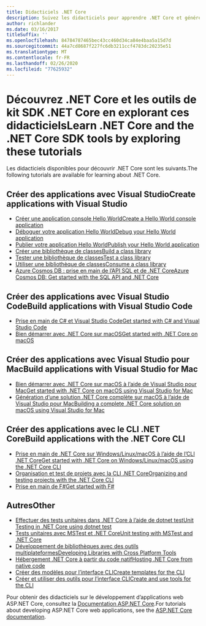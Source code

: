 ```yaml
---
title: Didacticiels .NET Core
description: Suivez les didacticiels pour apprendre .NET Core et générer des applications et des bibliothèques sur Mac, Linux et Windows.
author: richlander
ms.date: 03/16/2017
titleSuffix: ''
ms.openlocfilehash: 84784787465bec43cc460d34ca84e4baa5a15d7d
ms.sourcegitcommit: 44a7cd8687f227fc6db3211ccf4783dc20235e51
ms.translationtype: MT
ms.contentlocale: fr-FR
ms.lasthandoff: 02/26/2020
ms.locfileid: "77625932"
---
```

# <a name="learn-net-core-and-the-net-core-sdk-tools-by-exploring-these-tutorials"></a><span data-ttu-id="1a7a2-103">Découvrez .NET Core et les outils de kit SDK .NET Core en explorant ces didacticiels</span><span class="sxs-lookup"><span data-stu-id="1a7a2-103">Learn .NET Core and the .NET Core SDK tools by exploring these tutorials</span></span>

<span data-ttu-id="1a7a2-104">Les didacticiels disponibles pour découvrir .NET Core sont les suivants.</span><span class="sxs-lookup"><span data-stu-id="1a7a2-104">The following tutorials are available for learning about .NET Core.</span></span>

## <a name="create-applications-with-visual-studio"></a><span data-ttu-id="1a7a2-105">Créer des applications avec Visual Studio</span><span class="sxs-lookup"><span data-stu-id="1a7a2-105">Create applications with Visual Studio</span></span>

- [<span data-ttu-id="1a7a2-106">Créer une application console Hello World</span><span class="sxs-lookup"><span data-stu-id="1a7a2-106">Create a Hello World console application</span></span>](with-visual-studio.md)
- [<span data-ttu-id="1a7a2-107">Déboguer votre application Hello World</span><span class="sxs-lookup"><span data-stu-id="1a7a2-107">Debug your Hello World application</span></span>](debugging-with-visual-studio.md)
- [<span data-ttu-id="1a7a2-108">Publier votre application Hello World</span><span class="sxs-lookup"><span data-stu-id="1a7a2-108">Publish your Hello World application</span></span>](publishing-with-visual-studio.md)
- [<span data-ttu-id="1a7a2-109">Créer une bibliothèque de classes</span><span class="sxs-lookup"><span data-stu-id="1a7a2-109">Build a class library</span></span>](library-with-visual-studio.md)
- [<span data-ttu-id="1a7a2-110">Tester une bibliothèque de classes</span><span class="sxs-lookup"><span data-stu-id="1a7a2-110">Test a class library</span></span>](testing-library-with-visual-studio.md)
- [<span data-ttu-id="1a7a2-111">Utiliser une bibliothèque de classes</span><span class="sxs-lookup"><span data-stu-id="1a7a2-111">Consume a class library</span></span>](consuming-library-with-visual-studio.md)
- [<span data-ttu-id="1a7a2-112">Azure Cosmos DB : prise en main de l’API SQL et de .NET Core</span><span class="sxs-lookup"><span data-stu-id="1a7a2-112">Azure Cosmos DB: Get started with the SQL API and .NET Core</span></span>](/azure/cosmos-db/sql-api-dotnetcore-get-started)

## <a name="build-applications-with-visual-studio-code"></a><span data-ttu-id="1a7a2-113">Créer des applications avec Visual Studio Code</span><span class="sxs-lookup"><span data-stu-id="1a7a2-113">Build applications with Visual Studio Code</span></span>

- [<span data-ttu-id="1a7a2-114">Prise en main de C# et Visual Studio Code</span><span class="sxs-lookup"><span data-stu-id="1a7a2-114">Get started with C# and Visual Studio Code</span></span>](with-visual-studio-code.md)
- [<span data-ttu-id="1a7a2-115">Bien démarrer avec .NET Core sur macOS</span><span class="sxs-lookup"><span data-stu-id="1a7a2-115">Get started with .NET Core on macOS</span></span>](using-on-macos.md)

## <a name="build-applications-with-visual-studio-for-mac"></a><span data-ttu-id="1a7a2-116">Créer des applications avec Visual Studio pour Mac</span><span class="sxs-lookup"><span data-stu-id="1a7a2-116">Build applications with Visual Studio for Mac</span></span>

- [<span data-ttu-id="1a7a2-117">Bien démarrer avec .NET Core sur macOS à l’aide de Visual Studio pour Mac</span><span class="sxs-lookup"><span data-stu-id="1a7a2-117">Get started with .NET Core on macOS using Visual Studio for Mac</span></span>](using-on-mac-vs.md)
- [<span data-ttu-id="1a7a2-118">Génération d’une solution .NET Core complète sur macOS à l’aide de Visual Studio pour Mac</span><span class="sxs-lookup"><span data-stu-id="1a7a2-118">Building a complete .NET Core solution on macOS using Visual Studio for Mac</span></span>](using-on-mac-vs-full-solution.md)

## <a name="build-applications-with-the-net-core-cli"></a><span data-ttu-id="1a7a2-119">Créer des applications avec le CLI .NET Core</span><span class="sxs-lookup"><span data-stu-id="1a7a2-119">Build applications with the .NET Core CLI</span></span>

- [<span data-ttu-id="1a7a2-120">Prise en main de .NET Core sur Windows/Linux/macOS à l’aide de l’CLI .NET Core</span><span class="sxs-lookup"><span data-stu-id="1a7a2-120">Get started with .NET Core on Windows/Linux/macOS using the .NET Core CLI</span></span>](cli-create-console-app.md)
- [<span data-ttu-id="1a7a2-121">Organisation et test de projets avec la CLI .NET Core</span><span class="sxs-lookup"><span data-stu-id="1a7a2-121">Organizing and testing projects with the .NET Core CLI</span></span>](testing-with-cli.md)
- [<span data-ttu-id="1a7a2-122">Prise en main de F#</span><span class="sxs-lookup"><span data-stu-id="1a7a2-122">Get started with F#</span></span>](../../fsharp/get-started/get-started-command-line.md)

## <a name="other"></a><span data-ttu-id="1a7a2-123">Autres</span><span class="sxs-lookup"><span data-stu-id="1a7a2-123">Other</span></span>

- [<span data-ttu-id="1a7a2-124">Effectuer des tests unitaires dans .NET Core à l’aide de dotnet test</span><span class="sxs-lookup"><span data-stu-id="1a7a2-124">Unit Testing in .NET Core using dotnet test</span></span>](../testing/unit-testing-with-dotnet-test.md)
- [<span data-ttu-id="1a7a2-125">Tests unitaires avec MSTest et .NET Core</span><span class="sxs-lookup"><span data-stu-id="1a7a2-125">Unit testing with MSTest and .NET Core</span></span>](../testing/unit-testing-with-mstest.md)
- [<span data-ttu-id="1a7a2-126">Développement de bibliothèques avec des outils multiplateformes</span><span class="sxs-lookup"><span data-stu-id="1a7a2-126">Developing Libraries with Cross Platform Tools</span></span>](libraries.md)
- [<span data-ttu-id="1a7a2-127">Hébergement .NET Core à partir du code natif</span><span class="sxs-lookup"><span data-stu-id="1a7a2-127">Hosting .NET Core from native code</span></span>](netcore-hosting.md)
- [<span data-ttu-id="1a7a2-128">Créer des modèles pour l’interface CLI</span><span class="sxs-lookup"><span data-stu-id="1a7a2-128">Create templates for the CLI</span></span>](cli-templates-create-item-template.md)
- [<span data-ttu-id="1a7a2-129">Créer et utiliser des outils pour l’interface CLI</span><span class="sxs-lookup"><span data-stu-id="1a7a2-129">Create and use tools for the CLI</span></span>](../tools/global-tools-how-to-create.md)

<span data-ttu-id="1a7a2-130">Pour obtenir des didacticiels sur le développement d’applications web ASP.NET Core, consultez la [Documentation ASP.NET Core](/aspnet/core/).</span><span class="sxs-lookup"><span data-stu-id="1a7a2-130">For tutorials about developing ASP.NET Core web applications, see the [ASP.NET Core documentation](/aspnet/core/).</span></span>
